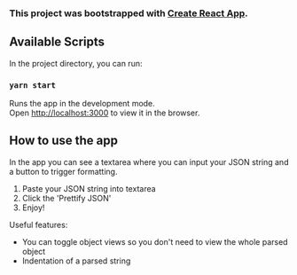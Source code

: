 ### This project was bootstrapped with [Create React App](https://github.com/facebook/create-react-app).

## Available Scripts

In the project directory, you can run:

### `yarn start`

Runs the app in the development mode.\
Open [http://localhost:3000](http://localhost:3000) to view it in the browser.

## How to use the app
In the app you can see a textarea where you can input your JSON string and a button to trigger formatting.

1. Paste your JSON string into textarea
2. Click the 'Prettify JSON'
3. Enjoy!


Useful features:
* You can toggle object views so you don't need to view the whole parsed object
* Indentation of a parsed string
